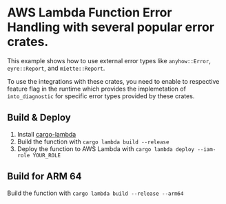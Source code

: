 # AWS Lambda Function Error Handling with several popular error crates.

This example shows how to use external error types like `anyhow::Error`, `eyre::Report`, and `miette::Report`.

To use the integrations with these crates, you need to enable to respective feature flag in the runtime which provides the implemetation of `into_diagnostic` for specific error types provided by these crates.

## Build & Deploy

1. Install [cargo-lambda](https://github.com/cargo-lambda/cargo-lambda#installation)
2. Build the function with `cargo lambda build --release`
3. Deploy the function to AWS Lambda with `cargo lambda deploy --iam-role YOUR_ROLE`

## Build for ARM 64

Build the function with `cargo lambda build --release --arm64`
